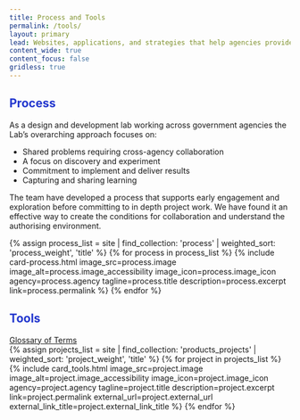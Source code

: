 ```yaml
---
title: Process and Tools
permalink: /tools/
layout: primary
lead: Websites, applications, and strategies that help agencies provide excellent value to the public.
content_wide: true
content_focus: false
gridless: true
---
```


<style>
h2 {
  color:#2337CE;
}
</style>

<section class="nz-section background-gray">
  <div class="nz-grid">
    <div class="nz-width-two-thirds">
      <h2 tabindex="0">Process</h2>
      <p>As a design and development lab working across government agencies the Lab’s overarching approach focuses on:
        <ul>
          <li>Shared problems requiring cross-agency collaboration</li>
          <li>A focus on discovery and experiment</li>
          <li>Commitment to implement and deliver results</li>
          <li>Capturing and sharing learning</li>
        </ul>
      The team have developed a process that supports early engagement and exploration before committing to in depth project work. We have found it an effective way to create the conditions for collaboration and understand the authorising environment.</p>
    </div>
  </div>

  <div class="nz-grid">
    <section class="nz-section">
      <div class="nz-section-bottom">
        <div class="nz-flex nz-flex-wrap">
          {% assign process_list = site | find_collection: 'process' | weighted_sort: 'process_weight', 'title' %}
          {% for process in process_list %}
            {% include card-process.html
            image_src=process.image
            image_alt=process.image_accessibility
            image_icon=process.image_icon
            agency=process.agency
            tagline=process.title
            description=process.excerpt
            link=process.permalink
            %}
          {% endfor %}
        </div>
      </div>
    </section>
  </div>
    <div class="nz-grid">
      <div class="nz-width-two-thirds">
        <h2> Tools </h2>
        <a href="/staging-site/sil-glossary">Glossary of Terms</a>
    </div>
  </div>

  <div class="nz-grid">
    <section class="nz-section">
      <div class="nz-section-bottom">
        <div class="nz-flex nz-flex-wrap">
          {% assign projects_list = site | find_collection: 'products_projects' | weighted_sort: 'project_weight', 'title' %}
          {% for project in projects_list %}
            {% include card_tools.html
            image_src=project.image
            image_alt=project.image_accessibility
            image_icon=project.image_icon
            agency=project.agency
            tagline=project.title
            description=project.excerpt
            link=project.permalink
            external_url=project.external_url
            external_link_title=project.external_link_title
            %}
          {% endfor %}
        </div>
      </div>
    </section>
  </div>
</section>
